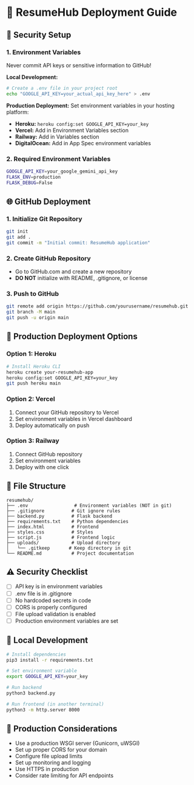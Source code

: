 # 🚀 ResumeHub Deployment Guide

## 🔐 Security Setup

### 1. Environment Variables
Never commit API keys or sensitive information to GitHub!

**Local Development:**
```bash
# Create a .env file in your project root
echo "GOOGLE_API_KEY=your_actual_api_key_here" > .env
```

**Production Deployment:**
Set environment variables in your hosting platform:
- **Heroku:** `heroku config:set GOOGLE_API_KEY=your_key`
- **Vercel:** Add in Environment Variables section
- **Railway:** Add in Variables section
- **DigitalOcean:** Add in App Spec environment variables

### 2. Required Environment Variables
```bash
GOOGLE_API_KEY=your_google_gemini_api_key
FLASK_ENV=production
FLASK_DEBUG=False
```

## 🌐 GitHub Deployment

### 1. Initialize Git Repository
```bash
git init
git add .
git commit -m "Initial commit: ResumeHub application"
```

### 2. Create GitHub Repository
- Go to GitHub.com and create a new repository
- **DO NOT** initialize with README, .gitignore, or license

### 3. Push to GitHub
```bash
git remote add origin https://github.com/yourusername/resumehub.git
git branch -M main
git push -u origin main
```

## 🚀 Production Deployment Options

### Option 1: Heroku
```bash
# Install Heroku CLI
heroku create your-resumehub-app
heroku config:set GOOGLE_API_KEY=your_key
git push heroku main
```

### Option 2: Vercel
1. Connect your GitHub repository to Vercel
2. Set environment variables in Vercel dashboard
3. Deploy automatically on push

### Option 3: Railway
1. Connect GitHub repository
2. Set environment variables
3. Deploy with one click

## 📁 File Structure
```
resumehub/
├── .env                 # Environment variables (NOT in git)
├── .gitignore          # Git ignore rules
├── backend.py          # Flask backend
├── requirements.txt    # Python dependencies
├── index.html          # Frontend
├── styles.css          # Styles
├── script.js           # Frontend logic
├── uploads/            # Upload directory
│   └── .gitkeep       # Keep directory in git
└── README.md           # Project documentation
```

## ⚠️ Security Checklist
- [ ] API key is in environment variables
- [ ] .env file is in .gitignore
- [ ] No hardcoded secrets in code
- [ ] CORS is properly configured
- [ ] File upload validation is enabled
- [ ] Production environment variables are set

## 🔧 Local Development
```bash
# Install dependencies
pip3 install -r requirements.txt

# Set environment variable
export GOOGLE_API_KEY=your_key

# Run backend
python3 backend.py

# Run frontend (in another terminal)
python3 -m http.server 8000
```

## 🎯 Production Considerations
- Use a production WSGI server (Gunicorn, uWSGI)
- Set up proper CORS for your domain
- Configure file upload limits
- Set up monitoring and logging
- Use HTTPS in production
- Consider rate limiting for API endpoints

